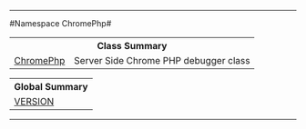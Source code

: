 

- - -

#Namespace ChromePhp#

<table class="title">
<tr><th colspan="2" class="title">Class Summary</th></tr>
<tr><td class="name"><a href="https://github.com/JeyDotC/Hirudo-docs/blob/master/chromephp/ChromePhp.md">ChromePhp</a></td><td class="description">Server Side Chrome PHP debugger class</td></tr>
</table>

<table class="title">
<tr><th colspan="2" class="title">Global Summary</th></tr>
<tr><td class="name"><a href="package-globals.md#VERSION">VERSION</a></td><td class="description"></td></tr>
</table>

- - -

